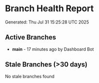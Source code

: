 # Branch Health Report
Generated: Thu Jul 31 15:25:28 UTC 2025

## Active Branches
- **main** - 17 minutes ago by Dashboard Bot

## Stale Branches (>30 days)
No stale branches found
